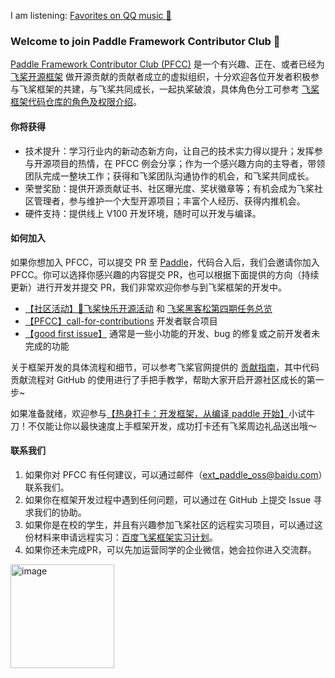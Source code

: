 I am listening: [Favorites on QQ music :musical_score:](https://y.qq.com/n/ryqq/playlist/7407762798)


### Welcome to join Paddle Framework Contributor Club 👋

<!--
**luotao1/luotao1** is a ✨ _special_ ✨ repository because its `README.md` (this file) appears on your GitHub profile.

Here are some ideas to get you started:

- 🔭 I’m currently working on ...
- 🌱 I’m currently learning ...
- 👯 I’m looking to collaborate on ...
- 🤔 I’m looking for help with ...
- 💬 Ask me about ...
- 📫 How to reach me: ...
- 😄 Pronouns: ...
- ⚡ Fun fact: ...
-->
[Paddle Framework Contributor Club (PFCC)](https://github.com/PaddlePaddle/community/tree/master/pfcc) 是一个有兴趣、正在、或者已经为 [飞桨开源框架](https://github.com/PaddlePaddle/Paddle/) 做开源贡献的贡献者成立的虚拟组织，十分欢迎各位开发者积极参与飞桨框架的共建，与飞桨共同成长，一起执桨破浪，具体角色分工可参考 [飞桨框架代码仓库的角色及权限介绍](https://github.com/PaddlePaddle/community/blob/master/contributors/community-membership.md)。

#### 你将获得
- 技术提升：学习行业内的新动态新方向，让自己的技术实力得以提升；发挥参与开源项目的热情，在 PFCC 例会分享；作为一个感兴趣方向的主导者，带领团队完成一整块工作；获得和飞桨团队沟通协作的机会，和飞桨共同成长。
- 荣誉奖励：提供开源贡献证书、社区曝光度、奖状徽章等；有机会成为飞桨社区管理者，参与维护一个大型开源项目；丰富个人经历、获得内推机会。
- 硬件支持：提供线上 V100 开发环境，随时可以开发与编译。

#### 如何加入
如果你想加入 PFCC，可以提交 PR 至 [Paddle](https://github.com/PaddlePaddle/Paddle)，代码合入后，我们会邀请你加入 PFCC。你可以选择你感兴趣的内容提交 PR，也可以根据下面提供的方向（持续更新）进行开发并提交 PR，我们非常欢迎你参与到飞桨框架的开发中。
- [【社区活动】🎁飞桨快乐开源活动](https://github.com/PaddlePaddle/Paddle/issues/48019) 和 [飞桨黑客松第四期任务总览](https://github.com/PaddlePaddle/Paddle/issues/51281)
- [【PFCC】call-for-contributions](https://github.com/PaddlePaddle/community/tree/master/pfcc/call-for-contributions) 开发者联合项目
- [【good first issue】](https://github.com/PaddlePaddle/community/tree/master/pfcc#good-first-issue) 通常是一些小功能的开发、bug 的修复或之前开发者未完成的功能

关于框架开发的具体流程和细节，可以参考飞桨官网提供的 [贡献指南](https://www.paddlepaddle.org.cn/documentation/docs/zh/develop/dev_guides/index_cn.html)，其中代码贡献流程对 GitHub 的使用进行了手把手教学，帮助大家开启开源社区成长的第一步~

如果准备就绪，欢迎参与[【热身打卡：开发框架，从编译 paddle 开始】](https://www.paddlepaddle.org.cn/contributionguide?docPath=hackathon_warming_up_cn)小试牛刀！不仅能让你以最快速度上手框架开发，成功打卡还有飞桨周边礼品送出哦～

#### 联系我们
1. 如果你对 PFCC 有任何建议，可以通过邮件（[ext_paddle_oss@baidu.com](mailto:ext_paddle_oss@baidu.com)）联系我们。
2. 如果你在框架开发过程中遇到任何问题，可以通过在 GitHub 上提交 Issue 寻求我们的协助。
3. 如果你是在校的学生，并且有兴趣参加飞桨社区的远程实习项目，可以通过这份材料来申请远程实习：[百度飞桨框架实习计划](https://github.com/PaddlePaddle/community/blob/master/contributors/paddle_contributor_remote_intern_program.pdf)。
4. 如果你还未完成PR，可以先加运营同学的企业微信，她会拉你进入交流群。
<img width="166" alt="image" src="https://user-images.githubusercontent.com/6836917/195274459-1a47c60b-c73e-4d0a-b38b-70d844799d05.png">
